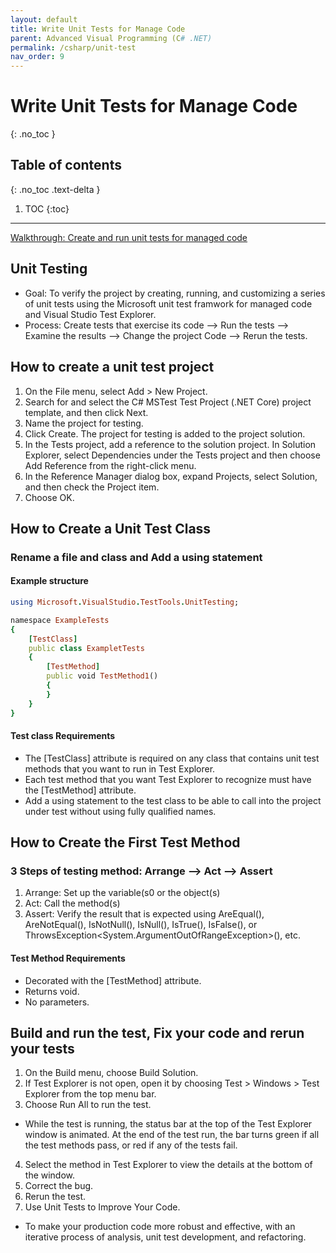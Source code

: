 ```yaml
---
layout: default
title: Write Unit Tests for Manage Code
parent: Advanced Visual Programming (C# .NET)
permalink: /csharp/unit-test
nav_order: 9
---
```


# Write Unit Tests for Manage Code
{: .no_toc }

## Table of contents
{: .no_toc .text-delta }

1. TOC
{:toc}

---

[Walkthrough: Create and run unit tests for managed code](https://docs.microsoft.com/en-us/visualstudio/test/walkthrough-creating-and-running-unit-tests-for-managed-code?view=vs-2019)

## Unit Testing 
* Goal: To verify the project by creating, running, and customizing a series of unit tests using the Microsoft unit test framwork for managed code and Visual Studio Test Explorer. 
* Process: Create tests that exercise its code --> Run the tests --> Examine the results --> Change the project Code --> Rerun the tests. 

## How to create a unit test project 
1. On the File menu, select Add > New Project.
2. Search for and select the C# MSTest Test Project (.NET Core) project template, and then click Next.
3. Name the project for testing. 
4. Click Create. The project for testing is added to the project solution.
5. In the Tests project, add a reference to the solution project. In Solution Explorer, select Dependencies under the Tests project and then choose Add Reference from the right-click menu.
6. In the Reference Manager dialog box, expand Projects, select Solution, and then check the Project item.
7. Choose OK.

## How to Create a Unit Test Class 
### Rename a file and class and Add a using statement
#### Example structure
```ruby 
using Microsoft.VisualStudio.TestTools.UnitTesting;

namespace ExampleTests
{
    [TestClass]
    public class ExampletTests
    {
        [TestMethod]
        public void TestMethod1()
        {
        }
    }
}
```
#### Test class Requirements
* The [TestClass] attribute is required on any class that contains unit test methods that you want to run in Test Explorer.
* Each test method that you want Test Explorer to recognize must have the [TestMethod] attribute.
* Add a using statement to the test class to be able to call into the project under test without using fully qualified names.

## How to Create the First Test Method
### 3 Steps of testing method: Arrange --> Act --> Assert
1. Arrange: Set up the variable(s0 or the object(s) 
2. Act: Call the method(s) 
3. Assert: Verify the result that is expected using AreEqual(), AreNotEqual(), IsNotNull(), IsNull(), IsTrue(), IsFalse(), or ThrowsException<System.ArgumentOutOfRangeException>(), etc. 
#### Test Method Requirements
* Decorated with the [TestMethod] attribute.
* Returns void.
* No parameters.

## Build and run the test, Fix your code and rerun your tests
1. On the Build menu, choose Build Solution.
2. If Test Explorer is not open, open it by choosing Test > Windows > Test Explorer from the top menu bar.
3. Choose Run All to run the test.
  - While the test is running, the status bar at the top of the Test Explorer window is animated. At the end of the test run, the bar turns green if all the test methods pass, or red if any of the tests fail.
4. Select the method in Test Explorer to view the details at the bottom of the window.
5. Correct the bug.
6. Rerun the test.
7. Use Unit Tests to Improve Your Code. 
* To make your production code more robust and effective, with an iterative process of analysis, unit test development, and refactoring. 

